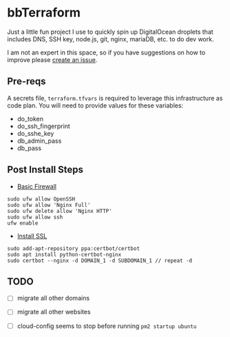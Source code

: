 # bbTerraform

Just a little fun project I use to quickly spin up DigitalOcean droplets that includes DNS, SSH key, node.js, git, nginx, mariaDB, etc. to do dev work.

I am not an expert in this space, so if you have suggestions on how to improve please [create an issue](https://github.com/bbohling/bbTerraform/issues).

## Pre-reqs

A secrets file, `terraform.tfvars` is required to leverage this infrastructure as code plan. You will need to provide values for these variables:

* do_token
* do_ssh_fingerprint
* do_sshe_key
* db_admin_pass
* db_pass

## Post Install Steps

* [Basic Firewall](https://www.digitalocean.com/community/tutorials/ufw-essentials-common-firewall-rules-and-commands)
```
sudo ufw allow OpenSSH
sudo ufw allow 'Nginx Full'
sudo ufw delete allow 'Nginx HTTP'
sudo ufw allow ssh
ufw enable
```
* [Install SSL](https://www.digitalocean.com/community/tutorials/how-to-secure-nginx-with-let-s-encrypt-on-ubuntu-18-04)
```
sudo add-apt-repository ppa:certbot/certbot
sudo apt install python-certbot-nginx
sudo certbot --nginx -d DOMAIN_1 -d SUBDOMAIN_1 // repeat -d
```

## TODO

- [ ] migrate all other domains
- [ ] migrate all other websites
- [ ] cloud-config seems to stop before running `pm2 startup ubuntu`


